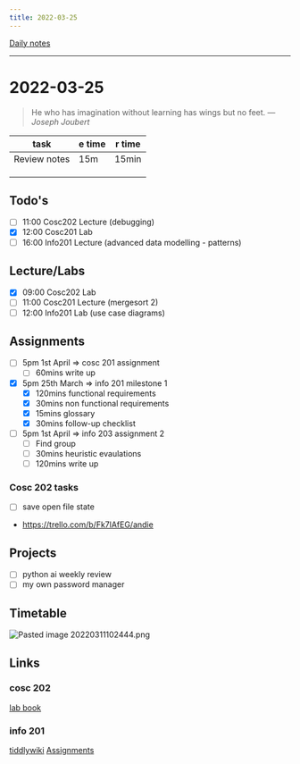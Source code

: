 ```yaml
---
title: 2022-03-25
---
```

[Daily notes](out/notes/daily-notes.md)

---

# 2022-03-25
> He who has imagination without learning has wings but no feet. — <cite>Joseph Joubert</cite>

| task                     | e time | r time |
| ------------------------ | ------ | ------ |
| Review notes             | 15m    | 15min  |
|                          |        |        |
|                          |        |        |
|                          |        |        |

## Todo's
- [ ] 11:00 Cosc202 Lecture (debugging)
- [x] 12:00 Cosc201 Lab
- [ ] 16:00 Info201 Lecture (advanced data modelling - patterns)

## Lecture/Labs
- [x] 09:00 Cosc202 Lab
- [ ] 11:00 Cosc201 Lecture (mergesort 2)
- [ ] 12:00 Info201 Lab (use case diagrams)

## Assignments
- [ ] 5pm 1st April       ⇒ cosc 201 assignment
	- [ ] 60mins write up
- [x] 5pm 25th March      ⇒ info 201 milestone 1
	- [x] 120mins functional requirements
	- [x] 30mins non functional requirements
	- [x] 15mins glossary
	- [x] 30mins follow-up checklist
- [ ] 5pm 1st April       ⇒ info 203 assignment 2
	- [ ] Find group
	- [ ] 30mins heuristic evaulations
	- [ ] 120mins write up
	
### Cosc 202 tasks
- [ ] save open file state
- https://trello.com/b/Fk7lAfEG/andie

## Projects
- [ ] python ai weekly review
- [ ] my own password manager

## Timetable
![Pasted image 20220311102444.png](None)

## Links
### cosc 202 
[lab book](https://cosc202.cspages.otago.ac.nz/lab-book/COSC202LabBook.pdf)

### info 201
[tiddlywiki](https://isgb.otago.ac.nz/infosci/INFO201/labs_release/raw/master/output/info201_labs.html#)
[Assignments](https://isgb.otago.ac.nz/info201/shared/assignments_release/raw/master/output/INFO201_Assignments.html)
